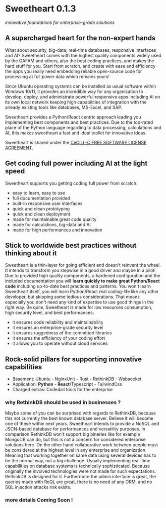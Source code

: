 # Sweetheart 0.1.3
*innovative foundations for enterprise-grade solutions*

## A supercharged heart for the non-expert hands

What about security, big-data, real-time databases, responsive interfaces and AI? Sweetheart comes with the highest quality components widely used by the GAFAM and others, also the best coding practices, and makes the hard stuff for you. Start from scratch, and create with ease and efficiency the apps you really need embedding reliable open-source code for processing at full power data which remains yours!

Since Ubuntu operating systems can be installed as usual software within Windows 10/11, it provides an incredible way for any organization to develop, deploy, and administrate powerful responsive apps including AI on its own local network keeping high capabilities of integration with the already existing tools like databases, MS-Excel, and SAP.

Sweetheart provides a Python/React centric approach leading you implementing best components and best practices. Due to the top-rated place of the Python language regarding to data processing, calculations and AI, this makes sweetheart a fast and ideal toolkit for innovative ideas.

Sweetheart is shared under the [CeCILL-C FREE SOFTWARE LICENSE AGREEMENT](https://github.com/IncredibleProgress/sweetheart.py/blob/master/LICENSE).

## Get coding full power including AI at the light speed

Sweetheart supports you getting coding full power from scratch:

  - easy to learn, easy to use
  - full documentation provided
  - built-in responsive user interfaces
  - quick and clean prototyping
  - quick and clean deployment
  - made for maintainable great code quality
  - made for calculations, big-data and AI
  - made for high performances and innovation

## Stick to worldwide best practices without thinking about it

Sweetheart is a thin-layer for going efficient and doesn't reinvent the wheel. It intends to transform you stepwise in a good driver and maybe in a pilot! Due to provided high quality components, a hardened configuration and the included documentation you will **learn quickly to make great Python/React code** including up-to-date best practices and patterns. You won't learn Sweetheart itself, you will learn Python/React real coding-life like any other developer, but skipping some tedious considerations. That means especially you don't need any kind of expertise to use good things in the right way. Be quite, Sweetheart is made for low resources consumption, high security level, and best performances:

  - it ensures code reliability and maintainability
  - it ensures an enterprise-grade security level
  - it ensures ruggedness of the committed libraries
  - it ensures the efficiency of your coding effort
  - it allows you to operate without cloud services

## Rock-solid pillars for supporting innovative capabilities

  - Basement: Ubuntu - NginxUnit - Rust - RethinkDB - Websocket
  - Application: **Python** - **React**/Typescript - TailwindCss
  - Charged extras: Code4all tools for the enterprise

### why RethinkDB should be used in businesses ?

Maybe some of you can be surprised with regards to RethinkDB, because this not currently the best known database server. Believe it will become one of these within next years. Sweetheart intends to provide a NoSQL and JSON-based database for performances and versatility purposes. In comparison RethinkDB won't support big binaries like for example MongoDB can do, but this is not a concern for considered enterprise solutions here. On the other hand collaborative work between people must be considered at the highest level in any enterprise and organization. Meaning that working together on same data using several devices has to be the normal way, not a big challenge. Usually implementing real-time capabilities on database systems is technically sophisticated. Because originally the involved technologies were not made for such expectations. RethinkDB is designed for it. Furthermore the admin interface is great, the queries made with ReQL are great, there is no need of any ORM, and no SQL injection attacks risk exists.

### more details Coming Soon !
